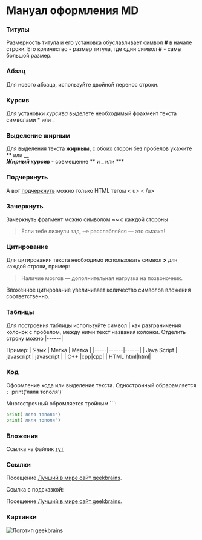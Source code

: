 # Мануал оформления MD


### Титулы
Размерность титула и его установка обуславливает символ **#** в начале строки. Его количество - размер титула, где один символ **#** - самы большой размер.


### Абзац
Для нового абзаца, используйте двойной перенос строки.


### Курсив  
Для установки _курсива_ выделете необходимый фрахмент текста символами * или _


### Выделение жирным
Для выделения текста __жирным__, с обоих сторон без пробелов укажите ** или __  
***Жирный курсив*** - совмещение ** и _ или ***


### Подчеркнуть
А вот <u>подчеркнуть</u> можно только HTML тегом < u> < /u>


### Зачеркнуть
Зачеркнуть фрагмент можно символом ~~ с каждой стороны
> Если тебе лизнули зад, ~~не~~ расслабляйся — это смазка! 


### Цитирование
Для цитирования текста необходимо использовать символ **>** для каждой строки, пример:

> Наличие мозгов — дополнительная нагрузка на позвоночник. 

Вложенное цитирование увеличивает количество символов вложения соответственно.


### Таблицы
Для построения таблицы используйте символ | как разграничения колонок с пробелом, между ними текст названия колонки.
Отделить строку можно |------|

Пример:
| Язык | Метка | Метка |
|-----|------|------|
| Java Script | javascript | javascript |
| C++ |cpp|cpp|
| HTML|html|html|


### Код
Оформление кода или выделение текста. 
Однострочный обрарамляется `:
`print('ляля тополя')`


Многострочный обромляется тройным ```:
```python
print('ляля тополя')
print('ляля тополя')
```

### Вложения
Ссылка на файлик [тут](readme.md)


### Ссылки
Посещение [Лучший в мире сайт geekbrains](https://gb.ru/).

Ссылка с подсказкой:

Посещение [Лучший в мире сайт geekbrains](https://gb.ru/ "Нажми меня!").


### Картинки
![Логотип geekbrains](https://frontend-scripts.hb.bizmrg.com/unique-hf/svg/logo_gb_light.svg)